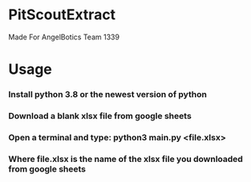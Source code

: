 # PitScoutExtract
Made For AngelBotics Team 1339

# Usage
### Install python 3.8 or the newest version of python
### Download a blank xlsx file from google sheets
### Open a terminal and type: python3 main.py <file.xlsx>
### Where file.xlsx is the name of the xlsx file you downloaded from google sheets
